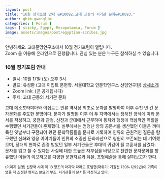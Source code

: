 ```yaml
---
layout: post
title: "10월 정기포럼 안내 &#10092;고대 근동의 서기관 문화&#10093;"
author: ghim-gwanglim
categories: [ Forum ]
tags: [ sticky, Egypt, Mesopotamia, Forum ]
image: assets/images/post/egyptian-scribes.jpg
---
```



안녕하세요. 고대문명연구소에서 10월 정기포럼이 열립니다.<br> 
Zoom 을 이용해 온라인으로 진행됩니다. 관심 있는 분은 누구든 참석하실 수 있습니다. 

### 10월 정기포럼 안내
- 일시: 10월 17일 (토) 오후 3시
- 발표: 유성환 (고대 이집트 문헌학. 서울대학교 인문학연구소 선임연구원) [상세소개](/author-yoo)
- Zoom link: (곧 공개됩니다)
- 주제: 고대 근동의 서기관 문화

고대 메소포타미아와 이집트는 인류 역사상 최초로 문자를 발명하여 이후 수천 년 간 문자문화를 주도한 문명이다. 문자가 발명된 이후 이 두 지역에서는 정해진 양식에 따라 문서를 작성하고, 궁전과 관청, 신전과 군대에서 근무하며 통치와 행정에 핵심적인 역할을 수행했던 서기관들이 존재했다. 실무에서는 엄청난 양의 공문서를 생산했던 이들은 까마득한 옛날부터 구전되어 왔던 문학작품들을 문자로 기록하여 인류의 근원적인 질문을 탐구했던 신화와 영웅 이야기들이 인류의 소중한 문화자산으로 영원히 보존되는 데 기여했으며, 당대의 현자로 존경 받았던 일부 서기관들은 후대의 귀감이 될 교훈서를 남겼다. 문자를 읽고 쓸 수 있다는 사실에 대한 드높은 자부심을 바탕으로 찬란한 문자문화를 향유했던 이들의 이모저모를 다양한 문헌자료와 유물, 조형예술을 통해 살펴보고자 한다.

<small>(이미지 설명)
신왕국 시대 제 18 왕조의 마지막 파라오 호렘헵(재위기: 기원전 1306-1292년)이 귀족이었을 때 조성한 멤피스 분묘의 부조. 서기관들이 문서를 작성하고 있다.</small>
